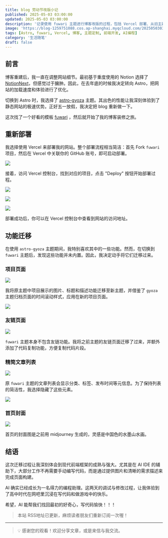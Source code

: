 ```yaml
---
title: blog 劳动节改版小记
published: 2025-05-03 03:00:00
updated: 2025-05-03 03:00:00
description: '记录使用 fuwari 主题进行博客改版的过程，包括 Vercel 部署、从旧主题迁移功能（项目、友链、文章列表样式）以及使用 AI IDE 辅助开发的体验。'
image: 'https://blog-1259751088.cos.ap-shanghai.myqcloud.com/20250503031704734.png?imageSlim'
tags: [Astro, fuwari, Vercel, 博客, 主题定制, 前端开发, AI编程]
category: '生活随笔'
draft: false
---
```


## 前言

博客重建后，我一直在调整网站细节。最初基于重度使用的 Notion 选择了 [NotionNext](https://notion-next-kohl-rho-39.vercel.app/)，但感觉过于臃肿。因此，在去年底的时候我决定转向 Astro，把网站的加载速度和体验进行了优化。

切换到 Astro 时，我选择了 [astro-gyoza](https://github.com/lxchapu/astro-gyoza) 主题。其出色的性能让我深刻体验到了静态网站的极速优势。正好五一放假，我决定把 blog 重新做一下。

这次找了一个好看的模板 [fuwari](https://github.com/saicaca/fuwari) ，然后就开始了我的博客装修之旅。

## 重新部署

我选择使用 Vercel 来部署我的网站。整个部署流程相当简洁：首先 Fork `fuwari` 项目，然后在 Vercel 中关联你的 GitHub 账号，即可启动部署。

![](https://blog-1259751088.cos.ap-shanghai.myqcloud.com/20250502234237550.png?imageSlim)

接着，访问 Vercel 控制台，找到对应的项目，点击 "Deploy" 按钮开始部署过程。

![](https://blog-1259751088.cos.ap-shanghai.myqcloud.com/20250502234327982.png?imageSlim)

![](https://blog-1259751088.cos.ap-shanghai.myqcloud.com/20250502234432832.png?imageSlim)

![](https://blog-1259751088.cos.ap-shanghai.myqcloud.com/20250502234451092.png?imageSlim)

部署成功后，你可以在 Vercel 控制台中查看到网站的访问地址。

## 功能迁移

在使用 `astro-gyoza` 主题期间，我特别喜欢其中的一些功能。然而，在切换到 `fuwari` 主题后，发现这些功能并未内置。因此，我决定动手将它们迁移过来。

### 项目页面

![](https://blog-1259751088.cos.ap-shanghai.myqcloud.com/20250502234738212.png?imageSlim)

我将原主题中项目展示的图片、标题和描述功能迁移至新主题，并借鉴了 `gyoza` 主题归档页面的时间滚动样式，应用在新的项目页面。

![](https://blog-1259751088.cos.ap-shanghai.myqcloud.com/20250503025806690.png?imageSlim)

### 友链页面

![](https://blog-1259751088.cos.ap-shanghai.myqcloud.com/20250503030027875.png?imageSlim)

`fuwari` 主题本身不包含友链功能。我将之前主题的友链页面迁移了过来，并额外添加了代码复制功能，方便复制代码片段。

### 精简文章列表

![](https://blog-1259751088.cos.ap-shanghai.myqcloud.com/20250503030217022.png?imageSlim)

原 `fuwari` 主题的文章列表会显示分类、标签、发布时间等元信息。为了保持列表的简洁性，我选择隐藏了这些元素。

![](https://blog-1259751088.cos.ap-shanghai.myqcloud.com/20250503030317637.png?imageSlim)

### 首页封面

![](https://blog-1259751088.cos.ap-shanghai.myqcloud.com/20250503135534706.png?imageSlim)

首页的封面图是之前用 midjourney 生成的，灵感是中国色的水墨山水画。

## 结语

这次迁移过程让我深刻体会到现代前端框架的成熟与强大。尤其是在 AI IDE 的辅助下，大部分工作不再需要手动编写代码，而是通过提供图片和清晰的需求描述来完成页面构建。

AI 确实已经成长为一名得力的编程助理。这两天的调试与修改过程，让我体验到了高中时代在网吧里沉浸在写代码和做游戏中的快乐。

希望，AI 能帮我们找回最初的好奇心，写代码愉快！！！

> 本站 RSS地址已更新，麻烦读者朋友们重新订阅一次喔！

---

> 💡 感谢您的观看！欢迎分享文章，或是来信与我交流。
